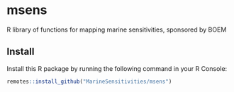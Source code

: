 # msens
R library of functions for mapping marine sensitivities, sponsored by BOEM

## Install

Install this R package by running the following command in your R Console:

```r
remotes::install_github("MarineSensitivities/msens")
```
